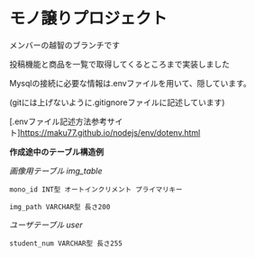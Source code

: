# モノ譲りプロジェクト

メンバーの越智のブランチです

投稿機能と商品を一覧で取得してくるところまで実装しました

Mysqlの接続に必要な情報は.envファイルを用いて、隠しています。

(gitには上げないように.gitignoreファイルに記述しています)

[.envファイル記述方法参考サイト]https://maku77.github.io/nodejs/env/dotenv.html

**作成途中のテーブル構造例**

*画像用テーブル img_table*

    mono_id INT型 オートインクリメント プライマリキー

    img_path VARCHAR型 長さ200

*ユーザテーブル user*

    student_num VARCHAR型 長さ255